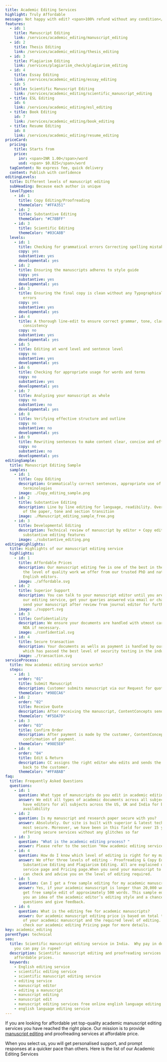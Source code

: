 ```yaml
---
title: Academic Editing Services
highlight: Truly Affordable
message: Not happy with edit? <span>100% refund without any condition</span>
features:
  - id: 1
    title: Manuscript Editing
    link: /services/academic_editing/manuscript_editing
  - id: 2
    title: Thesis Editing
    link: /services/academic_editing/thesis_editing
  - id: 3
    title: Plagiarism Editing
    link: /services/plagiarism_check/plagiarism_editing
  - id: 4
    title: Essay Editing
    link: /services/academic_editing/essay_editing
  - id: 5
    title: Scientific Manuscript Editing
    link: /services/academic_editing/scientific_manuscript_editing
  - title: ESL Editing
    id: 6
    link: /services/academic_editing/esl_editing
  - title: Book Editing
    id: 7
    link: /services/academic_editing/book_editing
  - title: Resume Editing
    id: 8
    link: /services/academic_editing/resume_editing
priceCard:
  pricing:
    title: Starts from
    price:
      inr: <span>INR 1.00</span>/word
      usd: <span> $0.025</span>/word
  tagContent: No express fee, quick delivery
  content: Publish with confidence
editingLevels:
  title: Different levels of manuscript editing
  subHeading: Because each author is unique
  levelTypes:
    - id: 1
      title: Copy Editing/Proofreading
      themeColor: "#FFA351"
    - id: 2
      title: Substantive Editing
      themeColor: "#C78BFF"
    - id: 3
      title: Scientific Editing
      themeColor: "#03CA8B"
  levels:
    - id: 1
      title: Checking for grammatical errors Correcting spelling mistakes
      copy: yes
      substantive: yes
      developmental: yes
    - id: 2
      title: Ensuring the manuscripts adheres to style guide
      copy: yes
      substantive: yes
      developmental: yes
    - id: 3
      title: Ensuring the final copy is clean without any Typographical or other
        errors
      copy: yes
      substantive: yes
      developmental: yes
    - id: 4
      title: A thorough line-edit to ensure correct grammar, tone, clarity and
        consistency
      copy: no
      substantive: yes
      developmental: yes
    - id: 5
      title: Editing at word level and sentence level
      copy: no
      substantive: yes
      developmental: yes
    - id: 6
      title: Checking for appropriate usage for words and terms
      copy: no
      substantive: yes
      developmental: yes
    - id: 7
      title: Analyzing your manuscript as whole
      copy: no
      substantive: no
      developmental: yes
    - id: 8
      title: Verifying effective structure and outline
      copy: no
      substantive: no
      developmental: yes
    - id: 9
      title: Rewriting sentences to make content clear, concise and effective
      copy: no
      substantive: no
      developmental: yes
editingSample:
  title: Manuscript Editing Sample
  samples:
    - id: 1
      title: Copy Editing
      description: Grammatically correct sentences, appropriate use of words and
        terminologies
      image: ./Copy_editing_sample.png
    - id: 2
      title: Substantive Editing
      description: Line by line editing for language, readibility. Overall structure
        of the paper, tone and section transition
      image: ./Manuscript_editing_sample_free.png
    - id: 3
      title: Developmental Editing
      description: Technical review of manuscript by editor + Copy editing,
        substantive editing features
      image: ./substantive_editing.png
editingHighlights:
  title: Highlights of our manuscript editing service
  highlights:
    - id: 1
      title: Affordable Prices
      description: Our manuscript editing fee is one of the best in the industry for
        the level of quality work we offer from our trusted PhD and native
        English editors.
      image: ./affordable.svg
    - id: 2
      title: Superior Support
      description: You can talk to your manuscript editor until you are satisfied with
        our editing service, get your queries answered via email or chat and
        send your manuscript after review from journal editor for further check.
      image: ./support.svg
    - id: 3
      title: Confidentiality
      description: We ensure your documents are handled with utmost care. We can sign
        NDA if necessary.
      image: ./confidential.svg
    - id: 4
      title: Secure transaction
      description: Your documents as wells as payment is handled by our secure website
        which has passed the best level of security testing in the industry.
      image: ./transaction.svg
serviceProcess:
  title: How academic editing service works?
  steps:
    - id: 1
      order: "01"
      title: Submit Manuscript
      description: Customer submits manuscript via our Request for quote page.
      themeColor: "#98ECA6"
    - id: 2
      order: "02"
      title: Receive Quote
      description: After receiving the manuscript, ContentConcepts sends price quote.
      themeColor: "#F5DA7D"
    - id: 3
      order: "03"
      title: Confirm Order
      description: After payment is made by the customer, ContentConcepts sends
        confirmation of payment.
      themeColor: "#98E5E0"
    - id: 4
      order: "04"
      title: Edit & Return
      description: CC assigns the right editor who edits and sends the edited document
        back to the customer.
      themeColor: "#FFABAB"
faq:
  title: Frequently Asked Questions
  questions:
    - id: 1
      question: What type of manuscripts do you edit in academic editing service?
      answer: We edit all types of academic documents across all subject areas. We
        have editors for all subjects across the US, UK and India for better
        availability
    - id: 2
      question: Is my manuscript and research paper secure with you?
      answer: Absolutely. Our site is built with superior & latest technologies and is
        most secure. Moreover, we have been in this field for over 15 years
        offering secure services without any glitches so far
    - id: 3
      question: "What is the academic editing process? "
      answer: Please refer to the section "How academic editing service works?"
    - id: 4
      question: How do I know which level of editing is right for my manuscript?
      answer: We offer three levels of editing - Proofreading & Copy Editing,
        Substantive Editing and Plagiarism Editing. All are explained on each
        service page and Pricing page.When you send your manuscript to us, we
        can check and advise you on the level of editing required.
    - id: 5
      question: Can I get a free sample editing for my academic manuscript?
      answer: Yes, if your academic manuscript is longer than 20,000 words, you will
        get free sample edit of approximately 500 words. This sample edit gives
        you an idea of the academic editor’s editing style and a chance to ask
        questions and give feedback.
    - id: 6
      question: What is the editing fee for academic manuscripts?
      answer: Our academic manuscript editing price is based on total the word count
        of your academic manuscript and the required level of editing. Please
        check our academic editing Pricing page for more details.
key: academic_editing
parentType: technical
seo:
  title: Scientific manuscript editing service in India.  Why pay in dollar when
    you can pay in rupee?
  description: Scientific manuscript editing and proofreading services in India at
    affordable prices.
  keywords:
    - English editing service
    - scientific editing service
    - scientific manuscript editing service
    - editing service
    - manuscript editor
    - editing a manuscript
    - manuscript editing
    - manuscript edit
    - manuscript editing services free online english language editing service
    - english language editing service
---
```


If you are looking for affordable yet top-quality academic manuscript editing services you have reached the right place. Our mission is to provide [manuscript editing](/services/academic_editing/manuscript_editing) and proofreading services at affordable price.

When you select us, you will get personalised support, and prompt responses at a quicker pace than others. Here is the list of our Academic Editing Services
